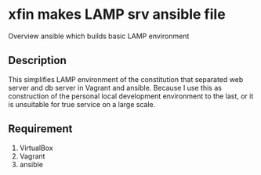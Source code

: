 xfin makes LAMP srv ansible file
====

Overview
ansible which builds basic LAMP environment

## Description
This simplifies LAMP environment of the constitution that separated web server and db server in Vagrant and ansible.
Because I use this as construction of the personal local development environment to the last, or it is unsuitable for true service on a large scale.

## Requirement
1. VirtualBox
2. Vagrant
3. ansible
